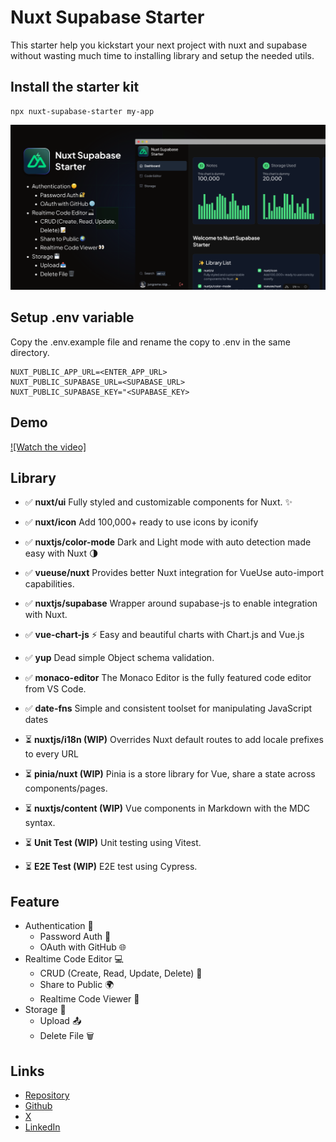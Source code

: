 # Nuxt Supabase Starter

This starter help you kickstart your next project with nuxt and supabase
without wasting much time to installing library and setup the needed utils.

## Install the starter kit

```
npx nuxt-supabase-starter my-app
```

![cover](https://raw.githubusercontent.com/JungRama/nuxt-supabase-starter/master/public/github-cover.png 'cover')

## Setup .env variable

Copy the .env.example file and rename the copy to .env in the same directory.

```
NUXT_PUBLIC_APP_URL=<ENTER_APP_URL>
NUXT_PUBLIC_SUPABASE_URL=<SUPABASE_URL>
NUXT_PUBLIC_SUPABASE_KEY="<SUPABASE_KEY>
```

## Demo

[![Watch the video]](https://raw.githubusercontent.com/JungRama/nuxt-supabase-starter/master/public/demo.mp4)

## Library

- ✅ **nuxt/ui**
  Fully styled and customizable components for Nuxt. ✨

- ✅ **nuxt/icon**
  Add 100,000+ ready to use icons by iconify

- ✅ **nuxtjs/color-mode**
  Dark and Light mode with auto detection made easy with Nuxt 🌗

- ✅ **vueuse/nuxt**
  Provides better Nuxt integration for VueUse auto-import capabilities.

- ✅ **nuxtjs/supabase**
  Wrapper around supabase-js to enable integration with Nuxt.

- ✅ **vue-chart-js**
  ⚡ Easy and beautiful charts with Chart.js and Vue.js

- ✅ **yup**
  Dead simple Object schema validation.

- ✅ **monaco-editor**
  The Monaco Editor is the fully featured code editor from VS Code.

- ✅ **date-fns**
  Simple and consistent toolset for manipulating JavaScript dates

- ⏳ **nuxtjs/i18n (WIP)**
  Overrides Nuxt default routes to add locale prefixes to every URL

- ⏳ **pinia/nuxt (WIP)**
  Pinia is a store library for Vue, share a state across components/pages.

- ⏳ **nuxtjs/content (WIP)**
  Vue components in Markdown with the MDC syntax.

- ⏳ **Unit Test (WIP)**
  Unit testing using Vitest.

- ⏳ **E2E Test (WIP)** E2E test using Cypress.

## Feature

- Authentication 🙂
  - Password Auth 🔐
  - OAuth with GitHub 🌐
- Realtime Code Editor 💻
  - CRUD (Create, Read, Update, Delete) 📝
  - Share to Public 🌍
  - Realtime Code Viewer 👀
- Storage 💾
  - Upload 📤
  - Delete File 🗑️

## Links

- [Repository](https://github.com/JungRama/nuxt-supabase-starter)
- [Github](https://github.com/JungRama)
- [X](https://twitter.com/jungrama_id)
- [LinkedIn](https://www.linkedin.com/in/jungrama/)

